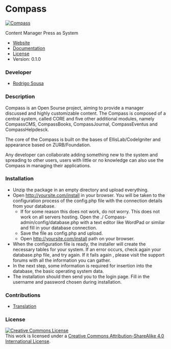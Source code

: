 # Compass
[![Compass](https://avatars3.githubusercontent.com/u/7693459?s=140)](https://github.com/ProjectCompass/compass)

Content Manager Press as System

* [Website](https://github.com/ProjectCompass/compass)
* [Documentation](https://github.com/ProjectCompass/compass/wiki)
* [License](http://creativecommons.org/licenses/by-sa/4.0/)
* Version: 0.1.0

### Developer
* [Rodrigo Sousa](https://github.com/rodrigofrcs)

### Description
Compass is an Open Sourse project, aiming to provide a manager discussed and highly customizable content. The Compass is composed of a central system, called CORE and five other additional modules, namely CompassCMS, CompassBooks, CompassJournal, CompassEventus and CompassHelpdesck.

The core of the Compass is built on the bases of EllisLab/CodeIgniter and appearance based on ZURB/Foundation.

Any developer can collaborate adding something new to the system and spreading to other users, users with little or no knowledge can also use the Compass in managing their applications.

### Installation
* Unzip the package in an empty directory and upload everything.
* Open http://yoursite.com/install in your browser. You will be taken to the configuration process of the config.php file with the connection details from your database.
  * If for some reason this does not work, do not worry. This does not work on all servers hosting. Open the ./ Compass-admin/config/database.php with a text editor like WordPad or similar and fill in your database connection.
  * Save the file as config.php and upload.
  * Open http://yoursite.com/install path on your browser.
* When the configuration file is ready, the installer will create the necessary tables for your system. If an error occurs, check again your database.php file, and try again. If it fails again , please visit the support forums with all the information you can gather.
* In the next step, some information is required for insertion into the database, the basic operating system data.
* The installation should then send you to the login page. Fill in the username and password chosen during installation.

### Contributions
* [Translation](https://www.transifex.com/projects/p/ProjectCompass/)

### License
<a rel="license" href="http://creativecommons.org/licenses/by-sa/4.0/"><img alt="Creative Commons License" style="border-width:0" src="http://i.creativecommons.org/l/by-sa/4.0/88x31.png" /></a><br />This work is licensed under a <a rel="license" href="http://creativecommons.org/licenses/by-sa/4.0/">Creative Commons Attribution-ShareAlike 4.0 International License</a>.

